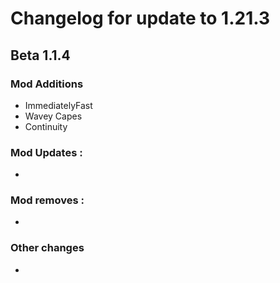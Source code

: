 # Changelog for update to 1.21.3

## Beta 1.1.4

### Mod Additions
- ImmediatelyFast
- Wavey Capes
- Continuity

### Mod Updates :
- 

### Mod removes :
- 

### Other changes
- 
